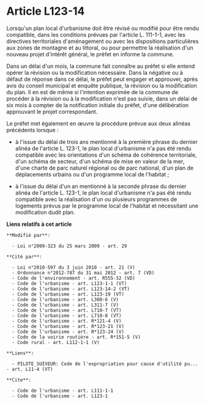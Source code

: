 # Article L123-14

Lorsqu'un plan local d'urbanisme doit être révisé ou modifié pour être rendu compatible, dans les conditions prévues par
l'article L. 111-1-1, avec les directives territoriales d'aménagement ou avec les dispositions particulières aux zones de
montagne et au littoral, ou pour permettre la réalisation d'un nouveau projet d'intérêt général, le préfet en informe la
commune. 

Dans un délai d'un mois, la commune fait connaître au préfet si elle entend opérer la révision ou la modification nécessaire.
Dans la négative ou à défaut de réponse dans ce délai, le préfet peut engager et approuver, après avis du conseil municipal
et enquête publique, la révision ou la modification du plan. Il en est de même si l'intention exprimée de la commune de
procéder à la révision ou à la modification n'est pas suivie, dans un délai de six mois à compter de la notification initiale
du préfet, d'une délibération approuvant le projet correspondant. 

Le préfet met également en œuvre la procédure prévue aux deux alinéas précédents lorsque :

- à l'issue du délai de trois ans mentionné à la première phrase du dernier alinéa de l'article L. 123-1, le plan local
d'urbanisme n'a pas été rendu compatible avec les orientations d'un schéma de cohérence territoriale, d'un schéma de secteur,
d'un schéma de mise en valeur de la mer, d'une charte de parc naturel régional ou de parc national, d'un plan de déplacements
urbains ou d'un programme local de l'habitat ;

- à l'issue du délai d'un an mentionné à la seconde phrase du dernier alinéa de l'article L. 123-1, le plan local d'urbanisme
n'a pas été rendu compatible avec la réalisation d'un ou plusieurs programmes de logements prévus par le programme local de
l'habitat et nécessitant une modification dudit plan.

**Liens relatifs à cet article**

	**Modifié par**:

	  - Loi n°2009-323 du 25 mars 2009 - art. 29

	**Cité par**:

	  - Loi n°2010-597 du 3 juin 2010 - art. 21 (V)
	  - Ordonnance n°2012-787 du 31 mai 2012 - art. 7 (VD)
	  - Code de l'environnement - art. R555-32 (VD)
	  - Code de l'urbanisme - art. L123-1-1 (VT)
	  - Code de l'urbanisme - art. L123-14-2 (VT)
	  - Code de l'urbanisme - art. L123-19 (VT)
	  - Code de l'urbanisme - art. L300-6 (V)
	  - Code de l'urbanisme - art. L311-7 (V)
	  - Code de l'urbanisme - art. L710-7 (VT)
	  - Code de l'urbanisme - art. L710-8 (VT)
	  - Code de l'urbanisme - art. R*121-4 (V)
	  - Code de l'urbanisme - art. R*123-21 (V)
	  - Code de l'urbanisme - art. R*123-24 (V)
	  - Code de la voirie routière - art. R*151-5 (V)
	  - Code rural - art. L112-1-1 (V)

	**Liens**:

	  - PILOTE_SUIVEUR: Code de l'expropriation pour cause d'utilité pu... - art. L11-4 (VT)

	**Cite**:

	  - Code de l'urbanisme - art. L111-1-1
	  - Code de l'urbanisme - art. L123-1
